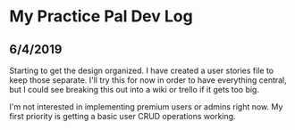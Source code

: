 # My Practice Pal Dev Log

## 6/4/2019

Starting to get the design organized. I have created a user stories file to
keep those separate. I'll try this for now in order to have everything central,
but I could see breaking this out into a wiki or trello if it gets too big.

I'm not interested in implementing premium users or admins right now. My first
priority is getting a basic user CRUD operations working.
